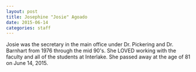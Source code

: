 ```yaml
---
layout: post
title: Josephine "Josie" Agoado
date: 2015-06-14
categories: staff
---
```

Josie was the secretary in the main office under Dr. Pickering and Dr. Barnhart from 1976 through the mid 90's.  She LOVED working with the faculty and all of the students at Interlake.  She passed away at the age of 81 on June 14, 2015.

